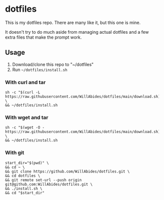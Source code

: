 # dotfiles

This is my dotfiles repo. There are many like it, but this one is mine.

It doesn't try to do much aside from managing actual dotfiles and a few extra files that make the 
prompt work.

## Usage

1. Download/clone this repo to "~/dotfiles"
2. Run `~/dotfiles/install.sh`

### With curl and tar

```shell
sh -c "$(curl -L https://raw.githubusercontent.com/WillAbides/dotfiles/main/download.sh)" \
&& ~/dotfiles/install.sh
```

### With wget and tar

```shell
sh -c "$(wget -O - https://raw.githubusercontent.com/WillAbides/dotfiles/main/download.sh)" \
&& ~/dotfiles/install.sh
```

### With git

```shell
start_dir="$(pwd)" \
&& cd ~ \
&& git clone https://github.com/WillAbides/dotfiles.git \
&& cd dotfiles \
&& git remote set-url --push origin git@github.com:WillAbides/dotfiles.git \
&& ./install.sh \
&& cd "$start_dir"
```
